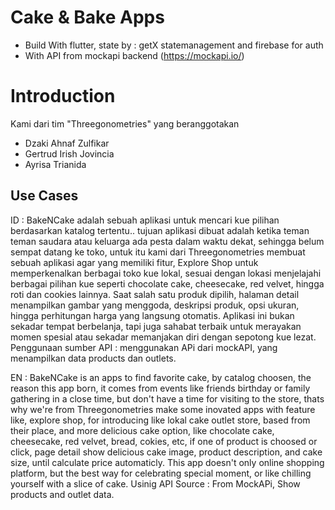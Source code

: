 # Cake & Bake Apps
- Build With flutter, state by : getX statemanagement and firebase for auth
- With API from mockapi backend (https://mockapi.io/)

# Introduction
Kami dari tim "Threegonometries" yang beranggotakan
- Dzaki Ahnaf Zulfikar
- Gertrud Irish Jovincia
- Ayrisa Trianida

## Use Cases
ID : BakeNCake adalah sebuah aplikasi untuk mencari kue pilihan berdasarkan katalog tertentu.. tujuan aplikasi dibuat adalah ketika teman teman saudara atau keluarga ada pesta dalam waktu dekat, sehingga belum sempat datang ke toko, untuk itu kami dari Threegonometries membuat sebuah aplikasi agar yang memiliki fitur, Explore Shop untuk memperkenalkan berbagai toko kue lokal, sesuai dengan lokasi menjelajahi berbagai pilihan kue seperti chocolate cake, cheesecake, red velvet, hingga roti dan cookies lainnya. Saat salah satu produk dipilih, halaman detail menampilkan gambar yang menggoda, deskripsi produk, opsi ukuran, hingga perhitungan harga yang langsung otomatis. Aplikasi ini bukan sekadar tempat berbelanja, tapi juga sahabat terbaik untuk merayakan momen spesial atau sekadar memanjakan diri dengan sepotong kue lezat. Penggunaan sumber API : menggunakan APi dari mockAPI, yang menampilkan data products dan outlets.

EN : BakeNCake is an apps to find favorite cake, by catalog choosen, the reason this app born, it comes from events like friends birthday or family gathering in a close time, but don't have a time for visiting to the store, thats why we're from Threegonometries make some inovated apps with feature like, explore shop, for introducing like lokal cake outlet store, based from their place, and more delicious cake option, like chocolate cake, cheesecake, red velvet, bread, cokies, etc, if one of product is choosed or click, page detail show delicious cake image, product description, and cake size, until calculate price automaticly. This app doesn't only online shopping platform, but the best way for celebrating special moment, or like chilling yourself with a slice of cake. Usinig API Source : From MockAPi, Show products and outlet data.
